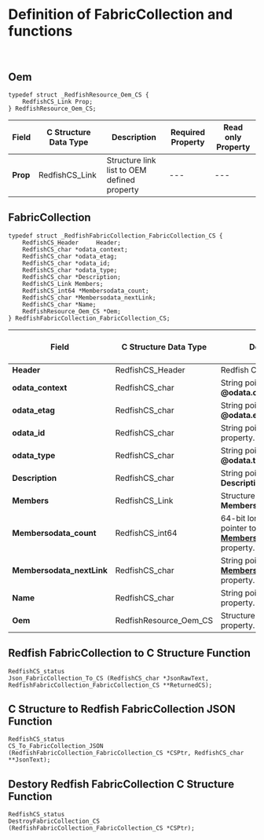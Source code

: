 # Definition of FabricCollection and functions<br><br>

## Oem
    typedef struct _RedfishResource_Oem_CS {
        RedfishCS_Link Prop;
    } RedfishResource_Oem_CS;

|Field |C Structure Data Type|Description |Required Property|Read only Property
| ---  | --- | --- | --- | ---
|**Prop**|RedfishCS_Link| Structure link list to OEM defined property| ---| ---


## FabricCollection
    typedef struct _RedfishFabricCollection_FabricCollection_CS {
        RedfishCS_Header     Header;
        RedfishCS_char *odata_context;
        RedfishCS_char *odata_etag;
        RedfishCS_char *odata_id;
        RedfishCS_char *odata_type;
        RedfishCS_char *Description;
        RedfishCS_Link Members;
        RedfishCS_int64 *Membersodata_count;
        RedfishCS_char *Membersodata_nextLink;
        RedfishCS_char *Name;
        RedfishResource_Oem_CS *Oem;
    } RedfishFabricCollection_FabricCollection_CS;

|Field |C Structure Data Type|Description |Required Property|Read only Property
| ---  | --- | --- | --- | ---
|**Header**|RedfishCS_Header|Redfish C structure header|---|---
|**odata_context**|RedfishCS_char| String pointer to **@odata.context** property.| No| No
|**odata_etag**|RedfishCS_char| String pointer to **@odata.etag** property.| No| No
|**odata_id**|RedfishCS_char| String pointer to **@odata.id** property.| Yes| No
|**odata_type**|RedfishCS_char| String pointer to **@odata.type** property.| Yes| No
|**Description**|RedfishCS_char| String pointer to **Description** property.| No| Yes
|**Members**|RedfishCS_Link| Structure link list to **Members** property.| Yes| Yes
|**Membersodata_count**|RedfishCS_int64| 64-bit long long interger pointer to **Members@odata.count** property.| Yes| No
|**Membersodata_nextLink**|RedfishCS_char| String pointer to **Members@odata.nextLink** property.| No| No
|**Name**|RedfishCS_char| String pointer to **Name** property.| Yes| Yes
|**Oem**|RedfishResource_Oem_CS| Structure points to **Oem** property.| No| No
## Redfish FabricCollection  to C Structure Function
    RedfishCS_status
    Json_FabricCollection_To_CS (RedfishCS_char *JsonRawText, RedfishFabricCollection_FabricCollection_CS **ReturnedCS);

## C Structure to Redfish FabricCollection  JSON Function
    RedfishCS_status
    CS_To_FabricCollection_JSON (RedfishFabricCollection_FabricCollection_CS *CSPtr, RedfishCS_char **JsonText);

## Destory Redfish FabricCollection  C Structure Function
    RedfishCS_status
    DestroyFabricCollection_CS (RedfishFabricCollection_FabricCollection_CS *CSPtr);

